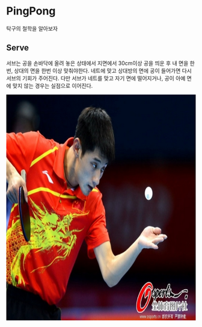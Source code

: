 # PingPong
탁구의 철학을 알아보자

## Serve
 서브는 공을 손바닥에 올려 놓은 상태에서 지면에서 30cm이상 공을 띄운 후 내 면을 한번, 상대의
 면을 한번 이상 맞춰야한다. 네트에 맞고 상대방의 면에 공이 들어가면 다시 서브의 기회가 주어진다.
 다만 서브가 네트를 맞고 자기 면에 떨어지거나, 공이 아예 면에 맞지 않는 경우는 실점으로 이어진다.



<img src="/images/PingPong_serve.jpg" width="600px" height="600px"></img>
